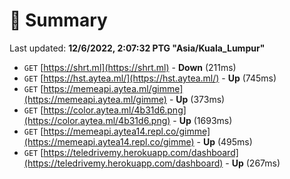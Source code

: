# 📖 Summary
Last updated: **12/6/2022, 2:07:32 PTG "Asia/Kuala_Lumpur"**

- `GET` [https://shrt.ml](https://shrt.ml) - **Down** (211ms)
- `GET` [https://hst.aytea.ml/](https://hst.aytea.ml/) - **Up** (745ms)
- `GET` [https://memeapi.aytea.ml/gimme](https://memeapi.aytea.ml/gimme) - **Up** (373ms)
- `GET` [https://color.aytea.ml/4b31d6.png](https://color.aytea.ml/4b31d6.png) - **Up** (1693ms)
- `GET` [https://memeapi.aytea14.repl.co/gimme](https://memeapi.aytea14.repl.co/gimme) - **Up** (495ms)
- `GET` [https://teledrivemy.herokuapp.com/dashboard](https://teledrivemy.herokuapp.com/dashboard) - **Up** (267ms)
